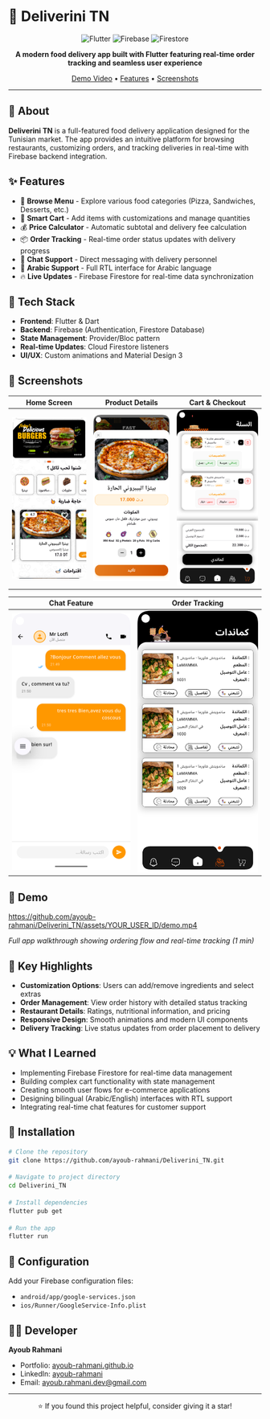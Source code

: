 # 🚀 Deliverini TN

<div align="center">

![Flutter](https://img.shields.io/badge/Flutter-02569B?style=for-the-badge&logo=flutter&logoColor=white)
![Firebase](https://img.shields.io/badge/Firebase-FFCA28?style=for-the-badge&logo=firebase&logoColor=black)
![Firestore](https://img.shields.io/badge/Firestore-FFA611?style=for-the-badge&logo=firebase&logoColor=white)

**A modern food delivery app built with Flutter featuring real-time order tracking and seamless user experience**

[Demo Video](#-demo) • [Features](#-features) • [Screenshots](#-screenshots)

</div>

---

## 📱 About

**Deliverini TN** is a full-featured food delivery application designed for the Tunisian market. The app provides an intuitive platform for browsing restaurants, customizing orders, and tracking deliveries in real-time with Firebase backend integration.

## ✨ Features

- 🍔 **Browse Menu** - Explore various food categories (Pizza, Sandwiches, Desserts, etc.)
- 🛒 **Smart Cart** - Add items with customizations and manage quantities
- 💰 **Price Calculator** - Automatic subtotal and delivery fee calculation
- 📦 **Order Tracking** - Real-time order status updates with delivery progress
- 💬 **Chat Support** - Direct messaging with delivery personnel
- 🎨 **Arabic Support** - Full RTL interface for Arabic language
- 🔥 **Live Updates** - Firebase Firestore for real-time data synchronization

## 🎯 Tech Stack

- **Frontend**: Flutter & Dart
- **Backend**: Firebase (Authentication, Firestore Database)
- **State Management**: Provider/Bloc pattern
- **Real-time Updates**: Cloud Firestore listeners
- **UI/UX**: Custom animations and Material Design 3

## 📸 Screenshots

<div align="center">

| Home Screen | Product Details | Cart & Checkout |
|------------|-----------------|-----------------|
| ![Home](screenshots/home.png) | ![Details](screenshots/details.png) | ![Cart](screenshots/cart.png) |

| Chat Feature | Order Tracking |
|-------------|----------------|
| ![Chat](screenshots/chat.png) | ![Orders](screenshots/orders.png) |

</div>

## 🎥 Demo

https://github.com/ayoub-rahmani/Deliverini_TN/assets/YOUR_USER_ID/demo.mp4

*Full app walkthrough showing ordering flow and real-time tracking (1 min)*

## 🚀 Key Highlights

- **Customization Options**: Users can add/remove ingredients and select extras
- **Order Management**: View order history with detailed status tracking
- **Restaurant Details**: Ratings, nutritional information, and pricing
- **Responsive Design**: Smooth animations and modern UI components
- **Delivery Tracking**: Live status updates from order placement to delivery

## 💡 What I Learned

- Implementing Firebase Firestore for real-time data management
- Building complex cart functionality with state management
- Creating smooth user flows for e-commerce applications
- Designing bilingual (Arabic/English) interfaces with RTL support
- Integrating real-time chat features for customer support

## 📝 Installation

```bash
# Clone the repository
git clone https://github.com/ayoub-rahmani/Deliverini_TN.git

# Navigate to project directory
cd Deliverini_TN

# Install dependencies
flutter pub get

# Run the app
flutter run
```

## 🔧 Configuration

Add your Firebase configuration files:
- `android/app/google-services.json`
- `ios/Runner/GoogleService-Info.plist`

## 👨‍💻 Developer

**Ayoub Rahmani**

- Portfolio: [ayoub-rahmani.github.io](https://ayoub-rahmani.github.io)
- LinkedIn: [ayoub-rahmani](https://www.linkedin.com/in/ayoub-rahmani-linkêdin)
- Email: ayoub.rahmani.dev@gmail.com

---

<div align="center">

⭐ If you found this project helpful, consider giving it a star!

</div>